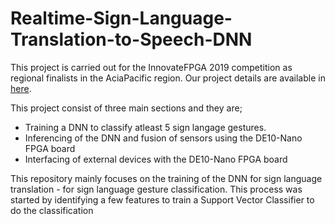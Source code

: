 # Realtime-Sign-Language-Translation-to-Speech-DNN
This project is carried out for the InnovateFPGA 2019 competition as regional finalists in the AciaPacific region. Our project
details are available in [here](http://www.innovatefpga.com/cgi-bin/innovate/teams.pl?Id=AP047).

This project consist of three main sections and they are;
* Training a DNN to classify atleast 5 sign langage gestures.
* Inferencing of the DNN and fusion of sensors using the DE10-Nano FPGA board
* Interfacing of external devices with the DE10-Nano FPGA board

This repository mainly focuses on the training of the DNN for sign language translation - for sign language gesture
classification.
This process was started by identifying a few features to train a Support Vector Classifier to do the classification
